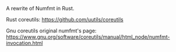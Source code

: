 A rewrite of Numfmt in Rust.

Rust coreutils: https://github.com/uutils/coreutils

Gnu coreutils original numfmt's page: https://www.gnu.org/software/coreutils/manual/html_node/numfmt-invocation.html
